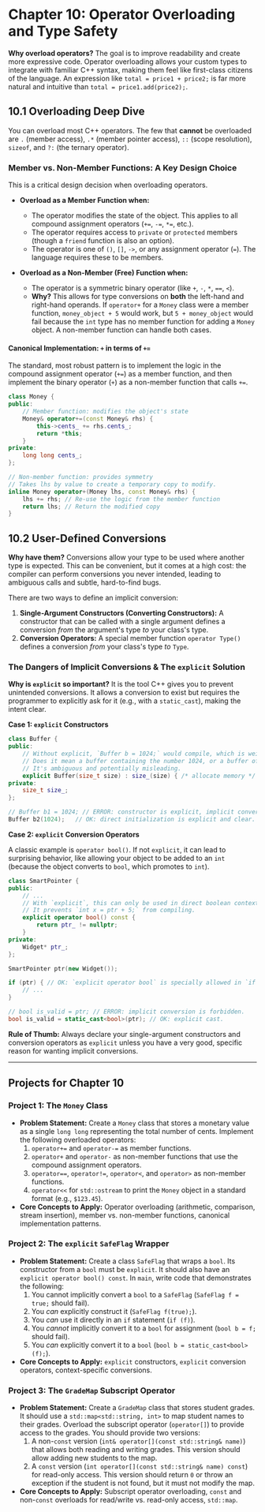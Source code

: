 # Chapter 10: Operator Overloading and Type Safety

**Why overload operators?** The goal is to improve readability and create more expressive code. Operator overloading allows your custom types to integrate with familiar C++ syntax, making them feel like first-class citizens of the language. An expression like `total = price1 + price2;` is far more natural and intuitive than `total = price1.add(price2);`.

## 10.1 Overloading Deep Dive

You can overload most C++ operators. The few that **cannot** be overloaded are `.` (member access), `.*` (member pointer access), `::` (scope resolution), `sizeof`, and `?:` (the ternary operator).

### Member vs. Non-Member Functions: A Key Design Choice

This is a critical design decision when overloading operators.

*   **Overload as a Member Function when:**
    *   The operator modifies the state of the object. This applies to all compound assignment operators (`+=`, `-=`, `*=`, etc.).
    *   The operator requires access to `private` or `protected` members (though a `friend` function is also an option).
    *   The operator is one of `()`, `[]`, `->`, or any assignment operator (`=`). The language requires these to be members.

*   **Overload as a Non-Member (Free) Function when:**
    *   The operator is a symmetric binary operator (like `+`, `-`, `*`, `==`, `<`).
    *   **Why?** This allows for type conversions on **both** the left-hand and right-hand operands. If `operator+` for a `Money` class were a member function, `money_object + 5` would work, but `5 + money_object` would fail because the `int` type has no member function for adding a `Money` object. A non-member function can handle both cases.

#### Canonical Implementation: `+` in terms of `+=`

The standard, most robust pattern is to implement the logic in the compound assignment operator (`+=`) as a member function, and then implement the binary operator (`+`) as a non-member function that calls `+=`.

```cpp
class Money {
public:
    // Member function: modifies the object's state
    Money& operator+=(const Money& rhs) {
        this->cents_ += rhs.cents_;
        return *this;
    }
private:
    long long cents_;
};

// Non-member function: provides symmetry
// Takes lhs by value to create a temporary copy to modify.
inline Money operator+(Money lhs, const Money& rhs) {
    lhs += rhs; // Re-use the logic from the member function
    return lhs; // Return the modified copy
}
```

## 10.2 User-Defined Conversions

**Why have them?** Conversions allow your type to be used where another type is expected. This can be convenient, but it comes at a high cost: the compiler can perform conversions you never intended, leading to ambiguous calls and subtle, hard-to-find bugs.

There are two ways to define an implicit conversion:

1.  **Single-Argument Constructors (Converting Constructors):** A constructor that can be called with a single argument defines a conversion *from* the argument's type *to* your class's type.
2.  **Conversion Operators:** A special member function `operator Type()` defines a conversion *from* your class's type *to* `Type`.

### The Dangers of Implicit Conversions & The `explicit` Solution

**Why is `explicit` so important?** It is the tool C++ gives you to prevent unintended conversions. It allows a conversion to exist but requires the programmer to explicitly ask for it (e.g., with a `static_cast`), making the intent clear.

**Case 1: `explicit` Constructors**

```cpp
class Buffer {
public:
    // Without explicit, `Buffer b = 1024;` would compile, which is weird.
    // Does it mean a buffer containing the number 1024, or a buffer of size 1024?
    // It's ambiguous and potentially misleading.
    explicit Buffer(size_t size) : size_(size) { /* allocate memory */ }
private:
    size_t size_;
};

// Buffer b1 = 1024; // ERROR: constructor is explicit, implicit conversion forbidden.
Buffer b2(1024);   // OK: direct initialization is explicit and clear.
```

**Case 2: `explicit` Conversion Operators**

A classic example is `operator bool()`. If not `explicit`, it can lead to surprising behavior, like allowing your object to be added to an `int` (because the object converts to `bool`, which promotes to `int`).

```cpp
class SmartPointer {
public:
    // ...
    // With `explicit`, this can only be used in direct boolean contexts (if, while, for)
    // It prevents `int x = ptr + 5;` from compiling.
    explicit operator bool() const {
        return ptr_ != nullptr;
    }
private:
    Widget* ptr_;
};

SmartPointer ptr(new Widget());

if (ptr) { // OK: `explicit operator bool` is specially allowed in `if` conditions.
    // ...
}

// bool is_valid = ptr; // ERROR: implicit conversion is forbidden.
bool is_valid = static_cast<bool>(ptr); // OK: explicit cast.
```

**Rule of Thumb:** Always declare your single-argument constructors and conversion operators as `explicit` unless you have a very good, specific reason for wanting implicit conversions.

---

## Projects for Chapter 10

### Project 1: The `Money` Class

*   **Problem Statement:** Create a `Money` class that stores a monetary value as a single `long long` representing the total number of cents. Implement the following overloaded operators:
    1.  `operator+=` and `operator-=` as member functions.
    2.  `operator+` and `operator-` as non-member functions that use the compound assignment operators.
    3.  `operator==`, `operator!=`, `operator<`, and `operator>` as non-member functions.
    4.  `operator<<` for `std::ostream` to print the `Money` object in a standard format (e.g., `$123.45`).
*   **Core Concepts to Apply:** Operator overloading (arithmetic, comparison, stream insertion), member vs. non-member functions, canonical implementation patterns.

### Project 2: The `explicit` `SafeFlag` Wrapper

*   **Problem Statement:** Create a class `SafeFlag` that wraps a `bool`. Its constructor from a `bool` must be `explicit`. It should also have an `explicit operator bool() const`. In `main`, write code that demonstrates the following:
    1.  You cannot implicitly convert a `bool` to a `SafeFlag` (`SafeFlag f = true;` should fail).
    2.  You *can* explicitly construct it (`SafeFlag f(true);`).
    3.  You *can* use it directly in an `if` statement (`if (f)`).
    4.  You *cannot* implicitly convert it to a `bool` for assignment (`bool b = f;` should fail).
    5.  You *can* explicitly convert it to a `bool` (`bool b = static_cast<bool>(f);`).
*   **Core Concepts to Apply:** `explicit` constructors, `explicit` conversion operators, context-specific conversions.

### Project 3: The `GradeMap` Subscript Operator

*   **Problem Statement:** Create a `GradeMap` class that stores student grades. It should use a `std::map<std::string, int>` to map student names to their grades. Overload the subscript operator (`operator[]`) to provide access to the grades. You should provide two versions:
    1.  A non-`const` version (`int& operator[](const std::string& name)`) that allows both reading and writing grades. This version should allow adding new students to the map.
    2.  A `const` version (`int operator[](const std::string& name) const`) for read-only access. This version should return `0` or throw an exception if the student is not found, but it must not modify the map.
*   **Core Concepts to Apply:** Subscript operator overloading, `const` and non-`const` overloads for read/write vs. read-only access, `std::map`.